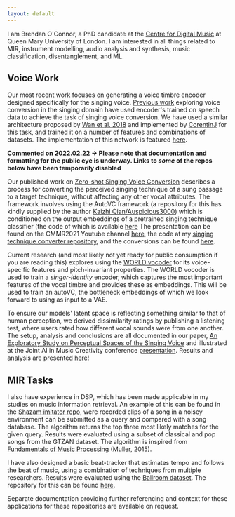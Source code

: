 ```yaml
---
layout: default
---
```


I am Brendan O'Connor, a PhD candidate at the [Centre for Digital Music](http://c4dm.eecs.qmul.ac.uk/) at Queen Mary University of London. I am interested in all things related to MIR, instrument modelling, audio analysis and synthesis, music classification, disentanglement, and ML.

## Voice Work

Our most recent work focuses on generating a voice timbre encoder designed specifically for the singing voice. [Previous work](https://program.ismir2020.net/poster_1-08.html) exploring voice conversion in the singing domain have used encoder's trained on speech data to achieve the task of singing voice conversion. We have used a similar architecture proposed by [Wan et al. 2018](https://ieeexplore.ieee.org/abstract/document/8462665) and implemented by [CorentinJ](https://github.com/CorentinJ/Real-Time-Voice-Cloning) for this task, and trained it on a number of features and combinations of datasets. The implementation of this network is featured [here](https://github.com/Trebolium/singer_id_encoder).


**Commented on 2022.02.22 -> Please note that documentation and formatting for the public eye is underway. Links to _some_ of the repos below have been temporarily disabled**

Our published work on [Zero-shot Singing Voice Conversion](https://cmmr2021.github.io/proceedings/pdffiles/cmmr2021_26.pdf) describes a process for converting the perceived singing technique of a sung passage to a target technique, without affecting any other vocal attributes. The framework involves using the AutoVC framework (a repository for this has kindly supplied by the author [Kaizhi Qian/Auspicious3000](https://github.com/auspicious3000/autovc)) which is conditioned on the output embeddings of a pretrained singing technique classifier (the code of which is available [here](https://github.com/Trebolium/VocalTechClass) The presentation can be found on the CMMR2021 Youtube channel [here](https://www.youtube.com/watch?v=3SpzDQKQ3O0&t=3283s), the code at my [singing technique converter repository](), and the conversions can be found [here](https:).

Current research (and most likely not yet ready for public consumption if you are reading this) explores using the [WORLD vocoder](https:) for its voice-specific features and pitch-invariant properties. The WORLD vocoder is used to train a _singer-identity_ encoder, which captures the most important features of the vocal timbre and provides these as embeddings. This will be used to train an autoVC, the bottleneck embeddings of which we look forward to using as input to a VAE.

To ensure our models' latent space is reflecting something similar to that of human perception, we derived dissimilarity ratings by publishing a listening test, where users rated how different vocal sounds were from one another. The setup, analysis and conclusions are all documented in our paper, [An Exploratory Study on Perceptual Spaces of the Singing Voice](https://boblsturm.github.io/aimusic2020/papers/CSMC__MuMe_2020_paper_38.pdf) and illustrated at the Joint AI in Music Creativity conference [presentation](https://www.youtube.com/watch?v=DAZZ_ChbfSo). Results and analysis are presented [here](https://github.com/Trebolium/VoicePerception)!


## MIR Tasks

I also have experience in DSP, which has been made applicable in my studies on music information retrieval. An example of this can be found in the [Shazam imitator repo](https://github.com/Trebolium/shazam_Imitator), were recorded clips of a song in a noisey environment can be submitted as a query and compared with a song database. The algorithm returns the top three most likely matches for the given query. Results were evaluated using a subset of classical and pop songs from the GTZAN dataset. The algorithm is inspired from [Fundamentals of Music Processing](https://link.springer.com/book/10.1007/978-3-319-21945-5) (Muller, 2015).

I have also designed a basic beat-tracker that estimates tempo and follows the beat of music, using a combination of techniques from multiple researchers. Results were evaluated using the [Ballroom dataset](http://mtg.upf.edu/ismir2004/contest/tempoContest/node5.html). The repository for this can be found [here](https://github.com/Trebolium/beat_tracker).

Separate documentation providing further referencing and context for these applications for these repositories are available on request.